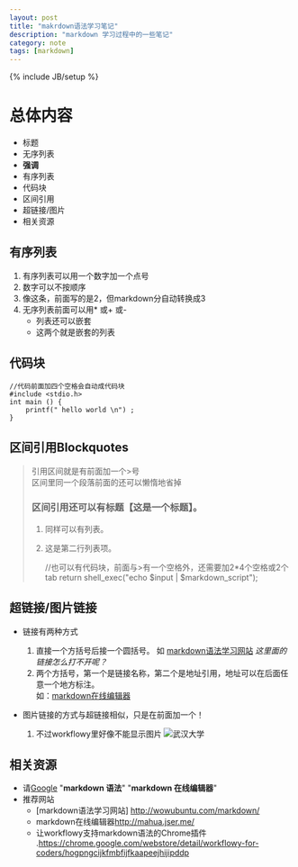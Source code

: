 ```yaml
---
layout: post
title: "makrdown语法学习笔记"
description: "markdown 学习过程中的一些笔记"
category: note
tags: [markdown]
---
```

{% include JB/setup %}
<link rel="stylesheet" href="http://yandex.st/highlightjs/7.3/styles/default.min.css">
<script src="http://yandex.st/highlightjs/7.3/highlight.min.js"></script>

# 总体内容 #
* 标题
* 无序列表
* __强调__
* 有序列表
* 代码块
* 区间引用 
* 超链接/图片
* 相关资源

<!-- more -->

## 有序列表 ##

1. 有序列表可以用一个数字加一个点号
2. 数字可以不按顺序
2. 像这条，前面写的是2，但markdown分自动转换成3
4. 无序列表前面可以用* 或+ 或- 
	* 列表还可以嵌套
	* 这两个就是嵌套的列表
 
## 代码块 ##
	//代码前面加四个空格会自动成代码块
	#include <stdio.h> 
	int main () {
		printf(" hello world \n") ;
	} 

## 区间引用Blockquotes ##
>引用区间就是有前面加一个>号  
区间里同一个段落前面的还可以懒惰地省掉  
> ### 区间引用还可以有标题【这是一个标题】。
> 
> 1.   同样可以有列表。
> 1.   这是第二行列表项。
>   
> 
>         //也可以有代码块，前面与>有一个空格外，还需要加2*4个空格或2个tab
>         return shell_exec("echo $input | $markdown_script");

## 超链接/图片链接 ##
* 链接有两种方式
	1. 直接一个方括号后接一个圆括号。
如 [markdown语法学习网站](http://wowubuntu.com/markdown/ "wowubuntu")  _这里面的链接怎么打不开呢？_
	2. 两个方括号，第一个是链接名称，第二个是地址引用，地址可以在后面任意一个地方标注。  
	如：[markdown在线编辑器][markdown online edit]

* 图片链接的方式与超链接相似，只是在前面加一个！
	1. 不过workflowy里好像不能显示图片 ![武汉大学](http://www.whu.edu.cn/img/main.jpg)


## 相关资源 ##
* 请[Google](https://www.google.com) "**markdown 语法**" "**markdown 在线编辑器**"
* 推荐网站
	- [markdown语法学习网站] <http://wowubuntu.com/markdown/>
	- markdown在线编辑器<http://mahua.jser.me/>
	- 让workflowy支持markdown语法的Chrome插件 .<https://chrome.google.com/webstore/detail/workflowy-for-coders/hogpngcijkfmbfijfkaapeejhijipddp>



[markdown online edit]: http://mahua.jser.me/ "mahua"  